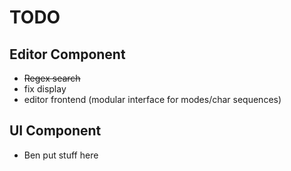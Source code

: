 # TODO

## Editor Component
+ ~~Regex search~~
+ fix display
+ editor frontend (modular interface for modes/char sequences)

## UI Component
+ Ben put stuff here
